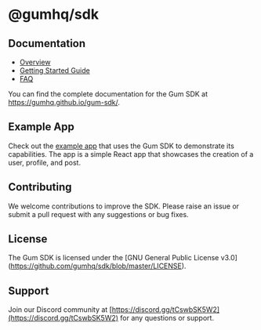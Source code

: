 # @gumhq/sdk

## Documentation

- [Overview](https://gumhq.github.io/gum-sdk/overview)
- [Getting Started Guide](https://gumhq.github.io/gum-sdk/getting-started)
- [FAQ](https://gumhq.github.io/gum-sdk/faq)

You can find the complete documentation for the Gum SDK at https://gumhq.github.io/gum-sdk/.

## Example App

Check out the [example app](https://github.com/gumhq/gum-example-app) that uses the Gum SDK to demonstrate its capabilities. The app is a simple React app that showcases the creation of a user, profile, and post.

## Contributing

We welcome contributions to improve the SDK. Please raise an issue or submit a pull request with any suggestions or bug fixes.

## License

The Gum SDK is licensed under the [GNU General Public License v3.0] (https://github.com/gumhq/sdk/blob/master/LICENSE).

## Support

Join our Discord community at [https://discord.gg/tCswbSK5W2](https://discord.gg/tCswbSK5W2) for any questions or support.
